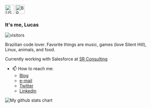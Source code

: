 <a href="#"><img src="https://emojipedia-us.s3.dualstack.us-west-1.amazonaws.com/thumbs/120/apple/285/flag-united-states_1f1fa-1f1f8.png" alt="US" width="30px"></a>
<a href="https://github.com/snlucas/snlucas/blob/main/README_BR.md"><img src="https://emojipedia-us.s3.dualstack.us-west-1.amazonaws.com/thumbs/120/apple/285/flag-brazil_1f1e7-1f1f7.png" alt="BR" width="30px"></a>


### It's me, Lucas
![visitors](https://visitor-badge.laobi.icu/badge?page_id=snlucas.visitor-badge)

Brazilian code lover. Favorite things are music, games (love Silent Hill), Linux, animals, and food. 

Currently working with Salesforce at [SR Consulting](https://srconsulting.io/)<br>

- 📫 How to reach me:
  - [Blog](https://lucasnogueira.hashnode.dev/)
  - [e-mail](mailto:lucas.lambda.101@gmail.com)
  - [Twitter](https://twitter.com/synclucas)
  - [Linkedin](https://www.linkedin.com/in/sn-lucas/)


<img src="https://github-readme-stats.vercel.app/api?username=snlucas&&show_icons=true&title_color=d11b54&icon_color=a8066a&text_color=37d368&bg_color=191919" alt="My github stats chart">
